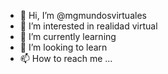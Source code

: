 - 👋 Hi, I’m @mgmundosvirtuales
- 👀 I’m interested in realidad virtual
- 🌱 I’m currently learning 
- 💞️ I’m looking to learn
- 📫 How to reach me ...

<!---
mgmundosvirtuales/mgmundosvirtuales is a ✨ special ✨ repository because its `README.md` (this file) appears on your GitHub profile.
You can click the Preview link to take a look at your changes.
--->
